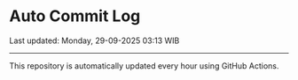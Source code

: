 # Auto Commit Log

Last updated: Monday, 29-09-2025 03:13 WIB

---

This repository is automatically updated every hour using GitHub Actions.
